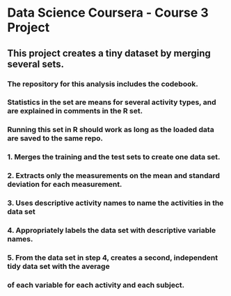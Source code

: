 # Data Science Coursera - Course 3 Project

## This project creates a tiny dataset by merging several sets.
 
### The repository for this analysis includes the codebook.
### Statistics in the set are means for several activity types, and are explained in comments in the R set.
### Running this set in R should work as long as the loaded data are saved to the same repo.

### 1. Merges the training and the test sets to create one data set.
### 2. Extracts only the measurements on the mean and standard deviation for each measurement.
### 3. Uses descriptive activity names to name the activities in the data set
### 4. Appropriately labels the data set with descriptive variable names.
### 5. From the data set in step 4, creates a second, independent tidy data set with the average 
###    of each variable for each activity and each subject.
